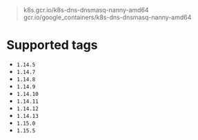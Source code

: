 > k8s.gcr.io/k8s-dns-dnsmasq-nanny-amd64
> gcr.io/google_containers/k8s-dns-dnsmasq-nanny-amd64

# Supported tags
- `1.14.5`
- `1.14.7`
- `1.14.8`
- `1.14.9`
- `1.14.10`
- `1.14.11`
- `1.14.12`
- `1.14.13`
- `1.15.0`
- `1.15.5`